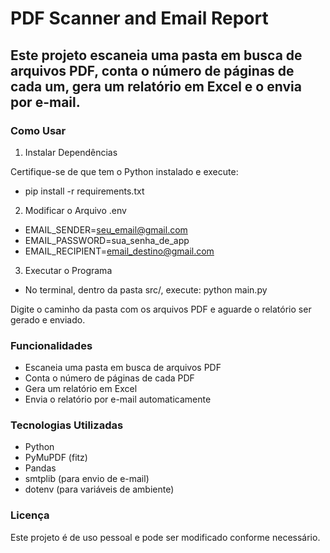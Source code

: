 # PDF Scanner and Email Report

## Este projeto escaneia uma pasta em busca de arquivos PDF, conta o número de páginas de cada um, gera um relatório em Excel e o envia por e-mail.

### Como Usar

1. Instalar Dependências

Certifique-se de que tem o Python instalado e execute:
 - pip install -r requirements.txt

2. Modificar o Arquivo .env
 - EMAIL_SENDER=seu_email@gmail.com
 - EMAIL_PASSWORD=sua_senha_de_app
 - EMAIL_RECIPIENT=email_destino@gmail.com

3. Executar o Programa
 - No terminal, dentro da pasta src/, execute:
   python main.py

Digite o caminho da pasta com os arquivos PDF e aguarde o relatório ser gerado e enviado.

### Funcionalidades
 - Escaneia uma pasta em busca de arquivos PDF
 - Conta o número de páginas de cada PDF
 - Gera um relatório em Excel
 - Envia o relatório por e-mail automaticamente

### Tecnologias Utilizadas
 - Python
 - PyMuPDF (fitz)
 - Pandas
 - smtplib (para envio de e-mail)
 - dotenv (para variáveis de ambiente)

### Licença

Este projeto é de uso pessoal e pode ser modificado conforme necessário.
